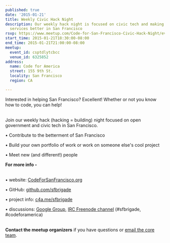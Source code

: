 ```yaml
---
published: true
date: '2015-01-21'
title: Weekly Civic Hack Night
description: Our weekly hack night is focused on civic tech and making government
  services better in San Francisco
rsvp: https://www.meetup.com/Code-for-San-Francisco-Civic-Hack-Night/events/219281898/
start_time: 2015-01-21T18:30:00-08:00
end_time: 2015-01-21T21:00:00-08:00
meetup:
  event_id: csptdlytcbcc
  venue_id: 6325852
address:
  name: Code for America
  street: 155 9th St.
  locality: San Francisco
  region: CA

---
```

<!-- imported via scripts/generate-events-from-meetup -->
<p>Interested in helping San Francisco? Excellent! Whether or not you know how to code, you can help! </p> <p><br/>Join our weekly hack (hacking = building) night focused on open government and civic tech in San Francisco. </p> <p>• Contribute to the betterment of San Francisco</p> <p>• Build your own portfolio of work or work on someone else's cool project</p> <p>• Meet new (and different!) people</p> <p><b>For more info -</b></p> <p><br/>• website: <a href="http://www.codeforsanfrancisco.org">CodeForSanFrancisco.org</a></p> <p>• GitHub: <a href="https://www.github.com/sfbrigade">github.com/sfbrigade</a></p> <p>• project info: <a href="http://c4a.me/sfbrigade">c4a.me/sfbrigade</a></p> <p>• discussions: <a href="https://groups.google.com/forum/#!forum/code-for-san-francisco">Google Group</a>, <a href="http://webchat.freenode.net/">IRC Freenode channel</a> (#sfbrigade, #codeforamerica)</p> <p><br/><b>Contact the meetup organizers</b> if you have questions or <a href="mailto:[masked]">email the core team</a>.</p> 
